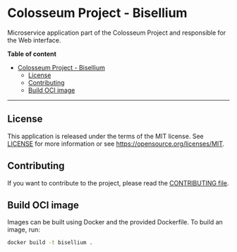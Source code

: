 # Colosseum Project - Bisellium

Microservice application part of the Colosseum Project and responsible for the Web interface.

**Table of content**

- [Colosseum Project - Bisellium](#colosseum-project---bisellium)
  - [License](#license)
  - [Contributing](#contributing)
  - [Build OCI image](#build-oci-image)

---

## License

This application is released under the terms of the MIT license.
See [LICENSE](LICENSE) for more information or see <https://opensource.org/licenses/MIT>.

## Contributing

If you want to contribute to the project, please read the [CONTRIBUTING file](CONTRIBUTING.md).

## Build OCI image

Images can be built using Docker and the provided Dockerfile.
To build an image, run:

```sh
docker build -t bisellium .
```
